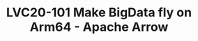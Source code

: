 ---
categories:
- lvc20
description: 'Slack channel to chat with speaker: https://linaroconnect.slack.com/archives/C01AKEK4AVD<br><br>Description:<br>There
  are lots of data formats in the BigData world such as parquet file with Python(pandas),
  Spark dataframe, JSON, Avro, CSV, etc.<br><br>It would waste about 70-80% computation
  on data conversion and serialization/deserialization among different projects.<br><br>Apache
  Arrow addresses these issues and facilitates communication between many components
  with its high-speed in-memory representation for flat and hierarchical data. It
  would help to get 10-100x speedup on In-Memory analytics workloads.<br><br>Collaborating
  with Linaro LDCG, we validated Apache Arrow on Arm64 and delivered the Arm-related
  optimization for Arrow.<br>This session will cover an overview of Apache Arrow,
  a brief introduction to Arrow optimization with Arm crypto and Neon extension and
  patches status submitted to the community. You will see the benchmark statistics
  results and how to take advantage of ARMv8 characteristics to make your data fly.'
image: /assets/images/featured-images/lvc20/LVC20-101.png
session_id: LVC20-101
session_room: '[Track 3] DataCenter'
session_slot:
  end_time: 2020-09-22 12:10
  start_time: 2020-09-22 11:45
session_speakers:
- speaker_bio: Yuqi Gu currently works on Arm, serving as the committer for Apache
    Bigtop project. He is also an active contributor in Apache Arrow, MariaDB and
    RocksDB mainly focusing on performance optimization on Arm64.
  speaker_company: Arm
  speaker_image: http://avatars.sched.co/c/32/11406082/avatar.jpg.320x320px.jpg?341
  speaker_name: YUQI GU
  speaker_position: Senior software engineer
  speaker_role: attendee, speaker
session_track: Big Data
tag: session
tags: Big Data
title: LVC20-101 Make BigData fly on Arm64 - Apache Arrow
---